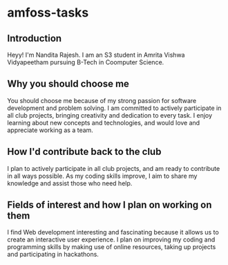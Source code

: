 # amfoss-tasks
## Introduction
Heyy! I'm Nandita Rajesh. I am an S3 student in Amrita Vishwa Vidyapeetham pursuing B-Tech in Coomputer Science.

## Why you should choose me
You should choose me because of my strong passion for software development and problem solving. I am committed to actively participate in all club projects, bringing creativity and dedication to every task. I enjoy learning about new concepts and  technologies, and would love and appreciate working as a team.

## How I'd contribute back to the club
I plan to actively participate in all club projects, and am ready to contribute in all ways possible. As my coding skills improve, I aim to share my knowledge and assist those who need help.

## Fields of interest and how I plan on working on them
I find Web development interesting and fascinating because it allows us to create an interactive user experience. I plan on improving my coding and programming skills by making use of online resources, taking up projects and participating in hackathons.
